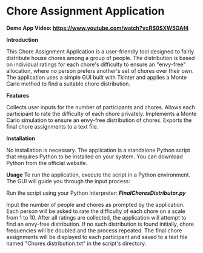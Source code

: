 # Chore Assignment Application

**Demo App Video: https://www.youtube.com/watch?v=RS0SXW5OAf4**

**Introduction**

This Chore Assignment Application is a user-friendly tool designed to fairly distribute house chores among a group of people. The distribution is based on individual ratings for each chore's difficulty to ensure an "envy-free" allocation, where no person prefers another's set of chores over their own. The application uses a simple GUI built with Tkinter and applies a Monte Carlo method to find a suitable chore distribution.

**Features**

Collects user inputs for the number of participants and chores.
Allows each participant to rate the difficulty of each chore privately.
Implements a Monte Carlo simulation to ensure an envy-free distribution of chores.
Exports the final chore assignments to a text file.

**Installation**

No installation is necessary. The application is a standalone Python script that requires Python to be installed on your system. You can download Python from the official website.

**Usage**
To run the application, execute the script in a Python environment. The GUI will guide you through the input process:

Run the script using your Python interpreter:
**_FinalChoresDistributor.py_**

Input the number of people and chores as prompted by the application.
Each person will be asked to rate the difficulty of each chore on a scale from 1 to 10.
After all ratings are collected, the application will attempt to find an envy-free distribution.
If no such distribution is found initially, chore frequencies will be doubled and the process repeated.
The final chore assignments will be displayed to each participant and saved to a text file named "Chores distribution.txt" in the script's directory.
